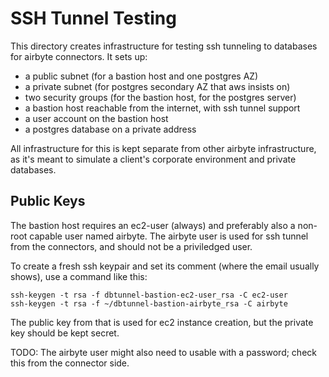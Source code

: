 # SSH Tunnel Testing

This directory creates infrastructure for testing ssh tunneling to
databases for airbyte connectors.  It sets up:

* a public subnet (for a bastion host and one postgres AZ)
* a private subnet (for postgres secondary AZ that aws insists on)
* two security groups (for the bastion host, for the postgres server)
* a bastion host reachable from the internet, with ssh tunnel support
* a user account on the bastion host
* a postgres database on a private address

All infrastructure for this is kept separate from other airbyte 
infrastructure, as it's meant to simulate a client's corporate
environment and private databases.

## Public Keys

The bastion host requires an ec2-user (always) and preferably also a non-root capable
user named airbyte.  The airbyte user is used for ssh tunnel from the connectors, and should not be a priviledged user.

To create a fresh ssh keypair and set its comment (where the email usually shows), use a command like this:

    ssh-keygen -t rsa -f dbtunnel-bastion-ec2-user_rsa -C ec2-user
    ssh-keygen -t rsa -f ~/dbtunnel-bastion-airbyte_rsa -C airbyte

The public key from that is used for ec2 instance creation, but the private key should be kept secret.

TODO: The airbyte user might also need to usable with a password; check this from the connector side.


